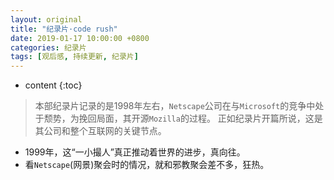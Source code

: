 ```yaml
---
layout: original
title: "纪录片·code rush"
date: 2019-01-17 10:00:00 +0800 
categories: 纪录片
tags: [观后感, 持续更新, 纪录片]
---
```

* content
{:toc}


> 本部纪录片记录的是1998年左右，`Netscape`公司在与`Microsoft`的竞争中处于颓势，为挽回局面，其开源`Mozilla`的过程。
> 正如纪录片开篇所说，这是其公司和整个互联网的关键节点。

<!-- more -->
* 1999年，这“一小撮人”真正推动着世界的进步，真向往。
* 看`Netscape`(网景)聚会时的情况，就和邪教聚会差不多，狂热。